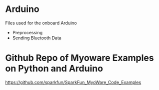 # Arduino
Files used for the onboard Arduino
 * Preprocessing
 * Sending Bluetooth Data

# Github Repo of Myoware Examples on Python and Arduino
https://github.com/sparkfun/SparkFun_MyoWare_Code_Examples

